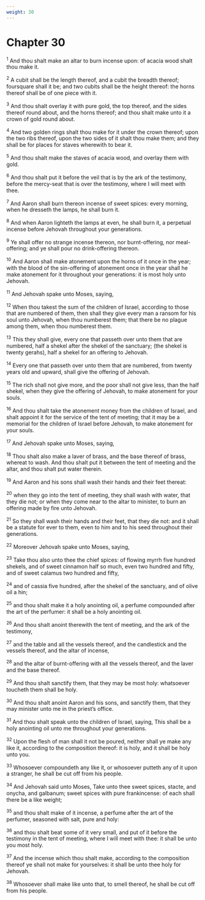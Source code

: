```yaml
---
weight: 30
---
```


# Chapter 30

<sup>1</sup> And thou shalt make an altar to burn incense upon: of acacia wood shalt thou make it. 

<sup>2</sup> A cubit shall be the length thereof, and a cubit the breadth thereof; foursquare shall it be; and two cubits shall be the height thereof: the horns thereof shall be of one piece with it. 

<sup>3</sup> And thou shalt overlay it with pure gold, the top thereof, and the sides thereof round about, and the horns thereof; and thou shalt make unto it a crown of gold round about. 

<sup>4</sup> And two golden rings shalt thou make for it under the crown thereof; upon the two ribs thereof, upon the two sides of it shalt thou make them; and they shall be for places for staves wherewith to bear it. 

<sup>5</sup> And thou shalt make the staves of acacia wood, and overlay them with gold. 

<sup>6</sup> And thou shalt put it before the veil that is by the ark of the testimony, before the mercy-seat that is over the testimony, where I will meet with thee. 

<sup>7</sup> And Aaron shall burn thereon incense of sweet spices: every morning, when he dresseth the lamps, he shall burn it. 

<sup>8</sup> And when Aaron lighteth the lamps at even, he shall burn it, a perpetual incense before Jehovah throughout your generations. 

<sup>9</sup> Ye shall offer no strange incense thereon, nor burnt-offering, nor meal-offering; and ye shall pour no drink-offering thereon. 

<sup>10</sup> And Aaron shall make atonement upon the horns of it once in the year; with the blood of the sin-offering of atonement once in the year shall he make atonement for it throughout your generations: it is most holy unto Jehovah. 

<sup>11</sup> And Jehovah spake unto Moses, saying, 

<sup>12</sup> When thou takest the sum of the children of Israel, according to those that are numbered of them, then shall they give every man a ransom for his soul unto Jehovah, when thou numberest them; that there be no plague among them, when thou numberest them. 

<sup>13</sup> This they shall give, every one that passeth over unto them that are numbered, half a shekel after the shekel of the sanctuary; (the shekel is twenty gerahs), half a shekel for an offering to Jehovah. 

<sup>14</sup> Every one that passeth over unto them that are numbered, from twenty years old and upward, shall give the offering of Jehovah. 

<sup>15</sup> The rich shall not give more, and the poor shall not give less, than the half shekel, when they give the offering of Jehovah, to make atonement for your souls. 

<sup>16</sup> And thou shalt take the atonement money from the children of Israel, and shalt appoint it for the service of the tent of meeting; that it may be a memorial for the children of Israel before Jehovah, to make atonement for your souls. 

<sup>17</sup> And Jehovah spake unto Moses, saying, 

<sup>18</sup> Thou shalt also make a laver of brass, and the base thereof of brass, whereat to wash. And thou shalt put it between the tent of meeting and the altar, and thou shalt put water therein. 

<sup>19</sup> And Aaron and his sons shall wash their hands and their feet thereat: 

<sup>20</sup> when they go into the tent of meeting, they shall wash with water, that they die not; or when they come near to the altar to minister, to burn an offering made by fire unto Jehovah. 

<sup>21</sup> So they shall wash their hands and their feet, that they die not: and it shall be a statute for ever to them, even to him and to his seed throughout their generations. 

<sup>22</sup> Moreover Jehovah spake unto Moses, saying, 

<sup>23</sup> Take thou also unto thee the chief spices: of flowing myrrh five hundred shekels, and of sweet cinnamon half so much, even two hundred and fifty, and of sweet calamus two hundred and fifty, 

<sup>24</sup> and of cassia five hundred, after the shekel of the sanctuary, and of olive oil a hin; 

<sup>25</sup> and thou shalt make it a holy anointing oil, a perfume compounded after the art of the perfumer: it shall be a holy anointing oil. 

<sup>26</sup> And thou shalt anoint therewith the tent of meeting, and the ark of the testimony, 

<sup>27</sup> and the table and all the vessels thereof, and the candlestick and the vessels thereof, and the altar of incense, 

<sup>28</sup> and the altar of burnt-offering with all the vessels thereof, and the laver and the base thereof. 

<sup>29</sup> And thou shalt sanctify them, that they may be most holy: whatsoever toucheth them shall be holy. 

<sup>30</sup> And thou shalt anoint Aaron and his sons, and sanctify them, that they may minister unto me in the priest’s office. 

<sup>31</sup> And thou shalt speak unto the children of Israel, saying, This shall be a holy anointing oil unto me throughout your generations. 

<sup>32</sup> Upon the flesh of man shall it not be poured, neither shall ye make any like it, according to the composition thereof: it is holy, and it shall be holy unto you. 

<sup>33</sup> Whosoever compoundeth any like it, or whosoever putteth any of it upon a stranger, he shall be cut off from his people. 

<sup>34</sup> And Jehovah said unto Moses, Take unto thee sweet spices, stacte, and onycha, and galbanum; sweet spices with pure frankincense: of each shall there be a like weight; 

<sup>35</sup> and thou shalt make of it incense, a perfume after the art of the perfumer, seasoned with salt, pure and holy: 

<sup>36</sup> and thou shalt beat some of it very small, and put of it before the testimony in the tent of meeting, where I will meet with thee: it shall be unto you most holy. 

<sup>37</sup> And the incense which thou shalt make, according to the composition thereof ye shall not make for yourselves: it shall be unto thee holy for Jehovah. 

<sup>38</sup> Whosoever shall make like unto that, to smell thereof, he shall be cut off from his people. 


